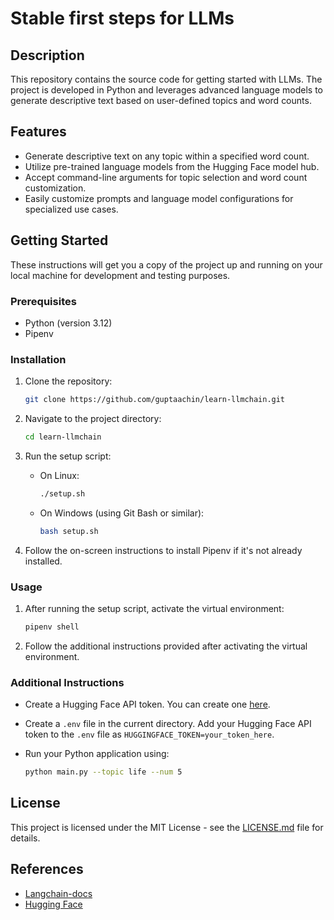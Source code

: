 # Stable first steps for LLMs

## Description

This repository contains the source code for getting started with LLMs. The project is developed in Python and leverages advanced language models to generate descriptive text based on user-defined topics and word counts.

## Features

- Generate descriptive text on any topic within a specified word count.
- Utilize pre-trained language models from the Hugging Face model hub.
- Accept command-line arguments for topic selection and word count customization.
- Easily customize prompts and language model configurations for specialized use cases.

## Getting Started

These instructions will get you a copy of the project up and running on your local machine for development and testing purposes.

### Prerequisites

- Python (version 3.12)
- Pipenv

### Installation

1. Clone the repository:

   ```bash
   git clone https://github.com/guptaachin/learn-llmchain.git
   ```

2. Navigate to the project directory:

   ```bash
   cd learn-llmchain
   ```

3. Run the setup script:

   - On Linux:

     ```bash
     ./setup.sh
     ```

   - On Windows (using Git Bash or similar):

     ```bash
     bash setup.sh
     ```

4. Follow the on-screen instructions to install Pipenv if it's not already installed.

### Usage

1. After running the setup script, activate the virtual environment:

   ```bash
   pipenv shell
   ```

2. Follow the additional instructions provided after activating the virtual environment.

### Additional Instructions

- Create a Hugging Face API token. You can create one [here](https://huggingface.co/join).
- Create a `.env` file in the current directory. Add your Hugging Face API token to the `.env` file as `HUGGINGFACE_TOKEN=your_token_here`.
- Run your Python application using:

  ```bash
  python main.py --topic life --num 5
  ```

## License

This project is licensed under the MIT License - see the [LICENSE.md](LICENSE.md) file for details.

## References

- [Langchain-docs](https://api.python.langchain.com/en/latest/langchain_api_reference.html)
- [Hugging Face](https://huggingface.co/)

